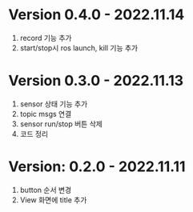# Version 0.4.0 - 2022.11.14
1. record 기능 추가
2. start/stop시 ros launch, kill 기능 추가


# Version 0.3.0 - 2022.11.13
1. sensor 상태 기능 추가
2. topic msgs 연결
3. sensor run/stop 버튼 삭제
4. 코드 정리

# Version: 0.2.0 - 2022.11.11
1. button 순서 변경
2. View 화면에 title 추가

